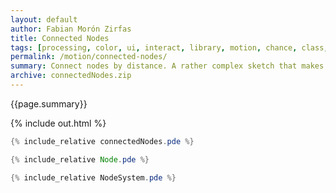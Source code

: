 ```yaml
---
layout: default
author: Fabian Morón Zirfas
title: Connected Nodes
tags: [processing, color, ui, interact, library, motion, chance, class, repeat, Law of Connected Elements, ]
permalink: /motion/connected-nodes/
summary: Connect nodes by distance. A rather complex sketch that makes use of several techniques. Similar to <a href="/gestalten-in-code/chance/connect/">Connect</a> and <a href="/gestalten-in-code/chance/distance/">Distance</a>
archive: connectedNodes.zip
---
```


<div class="hero">{{page.summary}}</div>

<!-- more -->

{% include out.html %}

```java
{% include_relative connectedNodes.pde %}
```

```java
{% include_relative Node.pde %}
```

```java
{% include_relative NodeSystem.pde %}
```


